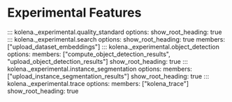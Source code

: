 
# Experimental Features

::: kolena._experimental.quality_standard
    options:
        show_root_heading: true
::: kolena._experimental.search
    options:
        show_root_heading: true
        members: ["upload_dataset_embeddings"]
::: kolena._experimental.object_detection
    options:
        members: ["compute_object_detection_results", "upload_object_detection_results"]
        show_root_heading: true
::: kolena._experimental.instance_segmentation
    options:
        members: ["upload_instance_segmentation_results"]
        show_root_heading: true
::: kolena._experimental.trace
    options:
        members: ["kolena_trace"]
        show_root_heading: true
